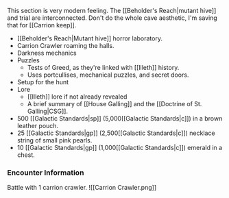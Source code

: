 This section is very modern feeling. The [[Beholder's Reach|mutant hive]] and trial are interconnected. Don't do the whole cave aesthetic, I'm saving that for [[Carrion keep]]. 

- [[Beholder's Reach|Mutant hive]] horror laboratory.
- Carrion Crawler roaming the halls.
- Darkness mechanics
- Puzzles
	- Tests of Greed, as they're linked with [[Illeth]] history.
	- Uses portcullises, mechanical puzzles, and secret doors.
- Setup for the hunt
- Lore
	- [[Illeth]] lore if not already revealed
	- A brief summary of [[House Galling]] and the [[Doctrine of St. Galling|CSG]].
- 500 [[Galactic Standards|sp]] (5,000[[Galactic Standards|c]]) in a brown leather pouch. 
- 25 [[Galactic Standards|gp]] (2,500[[Galactic Standards|c]]) necklace string of small pink pearls.
- 10 [[Galactic Standards|gp]] (1,000[[Galactic Standards|c]]) emerald in a chest.
### Encounter Information
Battle with 1 carrion crawler.
![[Carrion Crawler.png]]


